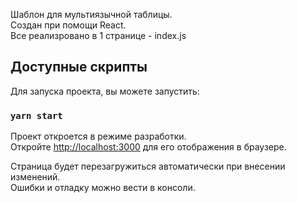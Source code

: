 Шаблон для мультиязычной таблицы.<br />
Создан при помощи React.<br />
Все реализровано в 1 странице - index.js<br />

## Доступные скрипты

Для запуска проекта, вы можете запустить:

### `yarn start`

Проект откроется в режиме разработки.<br />
Откройте [http://localhost:3000](http://localhost:3000) для его отображения в браузере.

Страница будет перезагружиться автоматически при внесении изменений.<br />
Ошибки и отладку можно вести в консоли.
